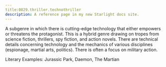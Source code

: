 ```yaml
---
title:0829.thriller.technothriller
description: A reference page in my new Starlight docs site.
---
```

A subgenre in which there is cutting-edge technology that either empowers 
or threatens the protagonist. 
This is a hybrid genre drawing on tropes from science fiction, 
thrillers, spy fiction, and action novels. 
There are technical details concerning technology and the mechanics of various disciplines 
(espionage, martial arts, politics). 
There is often a focus on military action. 

Literary Examples: Jurassic Park, Daemon, The Martian

